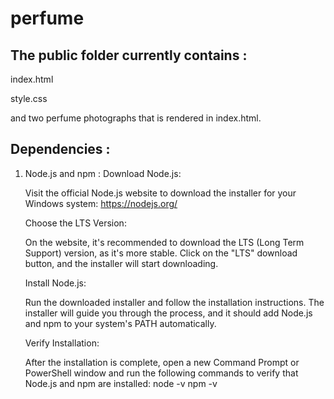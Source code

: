 # perfume

## The public folder currently contains :
index.html

style.css

and two perfume photographs that is rendered in index.html.


## Dependencies :

1. Node.js and npm :
      Download Node.js:

      Visit the official Node.js website to download the installer for your Windows system:
      https://nodejs.org/

      Choose the LTS Version:

      On the website, it's recommended to download the LTS (Long Term Support) version, as it's more stable. Click on the "LTS" download button, and the installer will start downloading.

      Install Node.js:

      Run the downloaded installer and follow the installation instructions. The installer will guide you through the process, and it should add Node.js and npm to your system's PATH automatically.

      Verify Installation:

      After the installation is complete, open a new Command Prompt or PowerShell window and run the following commands to verify that Node.js and npm are installed:
       node -v
       npm -v

